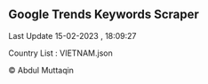 

## Google Trends Keywords Scraper 
 
Last Update 15-02-2023 , 18:09:27

Country List :
VIETNAM.json



© Abdul Muttaqin 
